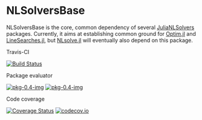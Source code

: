 # NLSolversBase

NLSolversBase is the core, common dependency of several [JuliaNLSolvers](https://github.com/JuliaNLSolvers) packages. Currently, it aims at establishing common ground for [Optim.jl](https://github.com/JuliaNLSolvers/Optim.jl) and [LineSearches.jl](https://github.com/JuliaNLSolvers/LineSearches.jl), but [NLsolve.jl](https://github.com/JuliaNLSolvers/NLsolve.jl) will eventually also depend on this package.

Travis-CI

[![Build Status](https://travis-ci.org/JuliaNLSolvers/NLSolversBase.jl.svg?branch=master)](https://travis-ci.org/pkofod/NLSolversBase.jl)

Package evaluator

[![pkg-0.4-img](http://pkg.julialang.org/badges/NLSolversBase_0.5.svg)](http://pkg.julialang.org/?pkg=NLSolversBase&ver=0.5)
[![pkg-0.4-img](http://pkg.julialang.org/badges/NLSolversBase_0.6.svg)](http://pkg.julialang.org/?pkg=NLSolversBase&ver=0.6)

Code coverage

[![Coverage Status](https://coveralls.io/repos/JuliaNLSolvers/NLSolversBase.jl/badge.svg?branch=master&service=github)](https://coveralls.io/github/pkofod/NLSolversBase.jl?branch=master)
[![codecov.io](http://codecov.io/github/JuliaNLSolvers/NLSolversBase.jl/coverage.svg?branch=master)](http://codecov.io/github/pkofod/NLSolversBase.jl?branch=master)
